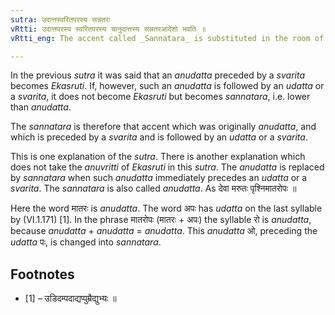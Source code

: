 ```yaml
---
sutra: उदात्तस्वरितपरस्य सन्नतरः
vRtti: उदात्तपरस्य स्वरितपरस्य चानुदात्तस्य सन्नतरआदेशो भवति ॥
vRtti_eng: The accent called _Sannatara_ is substituted in the room of an _anudatta_ vowel, which has an _udatta_ or _svarita_ vowel following it.

---
```

In the previous _sutra_ it was said that an _anudatta_ preceded by a _svarita_ becomes _Ekasruti_. If, however, such an _anudatta_ is followed by an _udatta_ or a _svarita_, it does not become _Ekasruti_ but becomes _sannatara_, i.e. lower than _anudatta_.

The _sannatara_ is therefore that accent which was originally _anudatta_, and which is preceded by a _svarita_ and is followed by an _udatta_ or a _svarita_. 

This is one explanation of the _sutra_. There is another explanation which does not take the _anuvritti_ of _Ekasruti_ in this _sutra_. The _anudatta_ is replaced by _sannatara_ when such _anudatta_ immediately precedes an _udatta_ or a _svarita_. The _sannatara_ is also called _anudatta_. As देवा मरुतः पृश्निमातरोपः ॥

Here the word मातरः is _anudatta_. The word अपः has _udatta_ on the last syllable by (VI.1.171) \[1\]. In the phrase मातरोपः (मातरः + अपः) the syllable रो is _anudatta_, because _anudatta_ + _anudatta_ = _anudatta_. This _anudatta_ ओ, preceding the _udatta_ पः, is changed into _sannatara_.

## Footnotes
- [1] – उडिदम्पदाद्यप्पुम्रैद्युभ्यः ॥